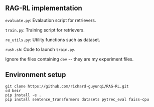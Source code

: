## RAG-RL implementation

`evaluate.py`: Evalaution script for retrievers.

`train.py`: Training script for retrievers.

`re_utils.py`: Utility functions such as dataset.

`rush.sh`: Code to launch `train.py`.

Ignore the files containing `dev` -- they are my experiment files.

## Environment setup
```
git clone https://github.com/richard-guyunqi/RAG-RL.git
cd beir
pip install -e .
pip install sentence_transformers datasets pytrec_eval faiss-cpu
```

